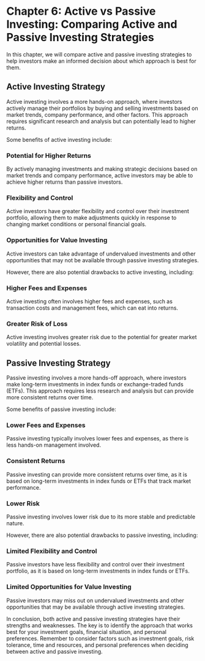 Chapter 6: Active vs Passive Investing: Comparing Active and Passive Investing Strategies
=========================================================================================

In this chapter, we will compare active and passive investing strategies to help investors make an informed decision about which approach is best for them.

Active Investing Strategy
-------------------------

Active investing involves a more hands-on approach, where investors actively manage their portfolios by buying and selling investments based on market trends, company performance, and other factors. This approach requires significant research and analysis but can potentially lead to higher returns.

Some benefits of active investing include:

### Potential for Higher Returns

By actively managing investments and making strategic decisions based on market trends and company performance, active investors may be able to achieve higher returns than passive investors.

### Flexibility and Control

Active investors have greater flexibility and control over their investment portfolio, allowing them to make adjustments quickly in response to changing market conditions or personal financial goals.

### Opportunities for Value Investing

Active investors can take advantage of undervalued investments and other opportunities that may not be available through passive investing strategies.

However, there are also potential drawbacks to active investing, including:

### Higher Fees and Expenses

Active investing often involves higher fees and expenses, such as transaction costs and management fees, which can eat into returns.

### Greater Risk of Loss

Active investing involves greater risk due to the potential for greater market volatility and potential losses.

Passive Investing Strategy
--------------------------

Passive investing involves a more hands-off approach, where investors make long-term investments in index funds or exchange-traded funds (ETFs). This approach requires less research and analysis but can provide more consistent returns over time.

Some benefits of passive investing include:

### Lower Fees and Expenses

Passive investing typically involves lower fees and expenses, as there is less hands-on management involved.

### Consistent Returns

Passive investing can provide more consistent returns over time, as it is based on long-term investments in index funds or ETFs that track market performance.

### Lower Risk

Passive investing involves lower risk due to its more stable and predictable nature.

However, there are also potential drawbacks to passive investing, including:

### Limited Flexibility and Control

Passive investors have less flexibility and control over their investment portfolio, as it is based on long-term investments in index funds or ETFs.

### Limited Opportunities for Value Investing

Passive investors may miss out on undervalued investments and other opportunities that may be available through active investing strategies.

In conclusion, both active and passive investing strategies have their strengths and weaknesses. The key is to identify the approach that works best for your investment goals, financial situation, and personal preferences. Remember to consider factors such as investment goals, risk tolerance, time and resources, and personal preferences when deciding between active and passive investing.
